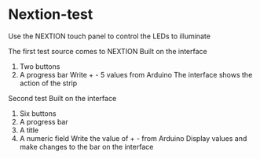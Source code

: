 # Nextion-test
Use the NEXTION touch panel to control the LEDs to illuminate

The first test source comes to NEXTION
Built on the interface
1. Two buttons
2. A progress bar
Write + - 5 values from Arduino
The interface shows the action of the strip

Second test
Built on the interface
1. Six buttons
2. A progress bar
3. A title
4. A numeric field
Write the value of + - from Arduino
Display values and make changes to the bar on the interface
